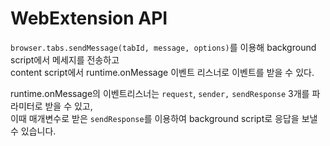 # WebExtension API

`browser.tabs.sendMessage(tabId, message, options)`를 이용해 background script에서 메세지를 전송하고<br/>
content script에서 runtime.onMessage 이벤트 리스너로 이벤트를 받을 수 있다.<br/>

runtime.onMessage의 이벤트리스너는 `request`, `sender,` `sendResponse` 3개를 파라미터로 받을 수 있고,<br/>
이때 매개변수로 받은 `sendResponse`를 이용하여 background script로 응답을 보낼 수 있습니다.
